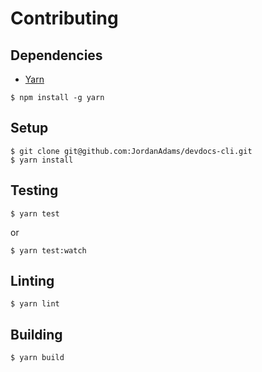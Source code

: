 # Contributing

## Dependencies

- [Yarn](https://yarnpkg.com/en/)

```
$ npm install -g yarn
```

## Setup

```
$ git clone git@github.com:JordanAdams/devdocs-cli.git
$ yarn install
```

## Testing

```
$ yarn test
```

or

```
$ yarn test:watch
```

## Linting

```
$ yarn lint
```

## Building

```
$ yarn build
```
